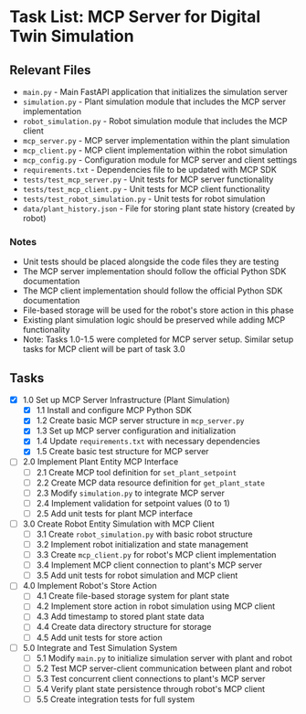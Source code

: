 # Task List: MCP Server for Digital Twin Simulation

## Relevant Files

- `main.py` - Main FastAPI application that initializes the simulation server
- `simulation.py` - Plant simulation module that includes the MCP server implementation
- `robot_simulation.py` - Robot simulation module that includes the MCP client
- `mcp_server.py` - MCP server implementation within the plant simulation
- `mcp_client.py` - MCP client implementation within the robot simulation
- `mcp_config.py` - Configuration module for MCP server and client settings
- `requirements.txt` - Dependencies file to be updated with MCP SDK
- `tests/test_mcp_server.py` - Unit tests for MCP server functionality
- `tests/test_mcp_client.py` - Unit tests for MCP client functionality
- `tests/test_robot_simulation.py` - Unit tests for robot simulation
- `data/plant_history.json` - File for storing plant state history (created by robot)

### Notes

- Unit tests should be placed alongside the code files they are testing
- The MCP server implementation should follow the official Python SDK documentation
- The MCP client implementation should follow the official Python SDK documentation
- File-based storage will be used for the robot's store action in this phase
- Existing plant simulation logic should be preserved while adding MCP functionality
- Note: Tasks 1.0-1.5 were completed for MCP server setup. Similar setup tasks for MCP client will be part of task 3.0

## Tasks

- [x] 1.0 Set up MCP Server Infrastructure (Plant Simulation)
  - [x] 1.1 Install and configure MCP Python SDK
  - [x] 1.2 Create basic MCP server structure in `mcp_server.py`
  - [x] 1.3 Set up MCP server configuration and initialization
  - [x] 1.4 Update `requirements.txt` with necessary dependencies
  - [x] 1.5 Create basic test structure for MCP server

- [ ] 2.0 Implement Plant Entity MCP Interface
  - [ ] 2.1 Create MCP tool definition for `set_plant_setpoint`
  - [ ] 2.2 Create MCP data resource definition for `get_plant_state`
  - [ ] 2.3 Modify `simulation.py` to integrate MCP server
  - [ ] 2.4 Implement validation for setpoint values (0 to 1)
  - [ ] 2.5 Add unit tests for plant MCP interface

- [ ] 3.0 Create Robot Entity Simulation with MCP Client
  - [ ] 3.1 Create `robot_simulation.py` with basic robot structure
  - [ ] 3.2 Implement robot initialization and state management
  - [ ] 3.3 Create `mcp_client.py` for robot's MCP client implementation
  - [ ] 3.4 Implement MCP client connection to plant's MCP server
  - [ ] 3.5 Add unit tests for robot simulation and MCP client

- [ ] 4.0 Implement Robot's Store Action
  - [ ] 4.1 Create file-based storage system for plant state
  - [ ] 4.2 Implement store action in robot simulation using MCP client
  - [ ] 4.3 Add timestamp to stored plant state data
  - [ ] 4.4 Create data directory structure for storage
  - [ ] 4.5 Add unit tests for store action

- [ ] 5.0 Integrate and Test Simulation System
  - [ ] 5.1 Modify `main.py` to initialize simulation server with plant and robot
  - [ ] 5.2 Test MCP server-client communication between plant and robot
  - [ ] 5.3 Test concurrent client connections to plant's MCP server
  - [ ] 5.4 Verify plant state persistence through robot's MCP client
  - [ ] 5.5 Create integration tests for full system 
